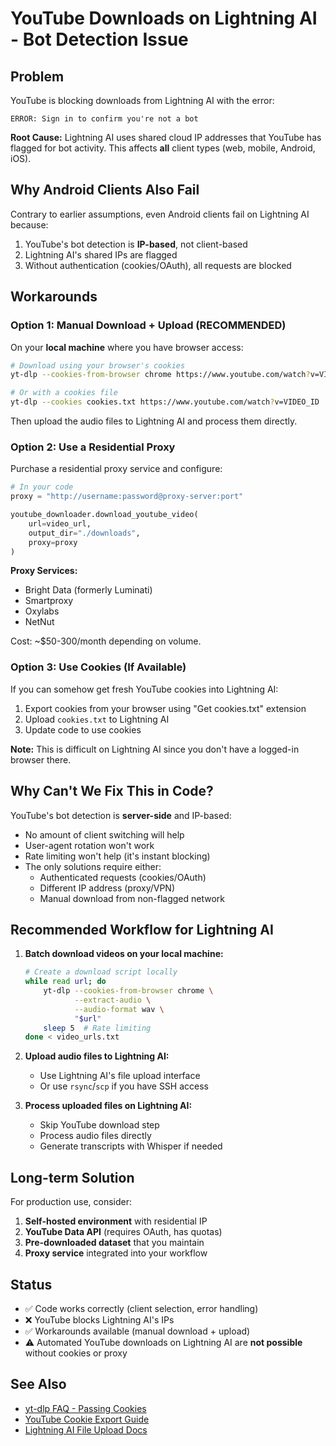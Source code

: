 # YouTube Downloads on Lightning AI - Bot Detection Issue

## Problem

YouTube is blocking downloads from Lightning AI with the error:
```
ERROR: Sign in to confirm you're not a bot
```

**Root Cause:** Lightning AI uses shared cloud IP addresses that YouTube has flagged for bot activity. This affects **all** client types (web, mobile, Android, iOS).

## Why Android Clients Also Fail

Contrary to earlier assumptions, even Android clients fail on Lightning AI because:
1. YouTube's bot detection is **IP-based**, not client-based
2. Lightning AI's shared IPs are flagged
3. Without authentication (cookies/OAuth), all requests are blocked

## Workarounds

### Option 1: Manual Download + Upload (RECOMMENDED)

On your **local machine** where you have browser access:

```bash
# Download using your browser's cookies
yt-dlp --cookies-from-browser chrome https://www.youtube.com/watch?v=VIDEO_ID

# Or with a cookies file
yt-dlp --cookies cookies.txt https://www.youtube.com/watch?v=VIDEO_ID
```

Then upload the audio files to Lightning AI and process them directly.

### Option 2: Use a Residential Proxy

Purchase a residential proxy service and configure:

```python
# In your code
proxy = "http://username:password@proxy-server:port"

youtube_downloader.download_youtube_video(
    url=video_url,
    output_dir="./downloads",
    proxy=proxy
)
```

**Proxy Services:**
- Bright Data (formerly Luminati)
- Smartproxy
- Oxylabs
- NetNut

Cost: ~$50-300/month depending on volume.

### Option 3: Use Cookies (If Available)

If you can somehow get fresh YouTube cookies into Lightning AI:

1. Export cookies from your browser using "Get cookies.txt" extension
2. Upload `cookies.txt` to Lightning AI
3. Update code to use cookies

**Note:** This is difficult on Lightning AI since you don't have a logged-in browser there.

## Why Can't We Fix This in Code?

YouTube's bot detection is **server-side** and IP-based:
- No amount of client switching will help
- User-agent rotation won't work
- Rate limiting won't help (it's instant blocking)
- The only solutions require either:
  - Authenticated requests (cookies/OAuth)
  - Different IP address (proxy/VPN)
  - Manual download from non-flagged network

## Recommended Workflow for Lightning AI

1. **Batch download videos on your local machine:**
   ```bash
   # Create a download script locally
   while read url; do
       yt-dlp --cookies-from-browser chrome \
              --extract-audio \
              --audio-format wav \
              "$url"
       sleep 5  # Rate limiting
   done < video_urls.txt
   ```

2. **Upload audio files to Lightning AI:**
   - Use Lightning AI's file upload interface
   - Or use `rsync`/`scp` if you have SSH access

3. **Process uploaded files on Lightning AI:**
   - Skip YouTube download step
   - Process audio files directly
   - Generate transcripts with Whisper if needed

## Long-term Solution

For production use, consider:
1. **Self-hosted environment** with residential IP
2. **YouTube Data API** (requires OAuth, has quotas)
3. **Pre-downloaded dataset** that you maintain
4. **Proxy service** integrated into your workflow

## Status

- ✅ Code works correctly (client selection, error handling)
- ❌ YouTube blocks Lightning AI's IPs
- ✅ Workarounds available (manual download + upload)
- ⚠️  Automated YouTube downloads on Lightning AI are **not possible** without cookies or proxy

## See Also

- [yt-dlp FAQ - Passing Cookies](https://github.com/yt-dlp/yt-dlp/wiki/FAQ#how-do-i-pass-cookies-to-yt-dlp)
- [YouTube Cookie Export Guide](https://github.com/yt-dlp/yt-dlp/wiki/Extractors#exporting-youtube-cookies)
- [Lightning AI File Upload Docs](https://lightning.ai/docs)
